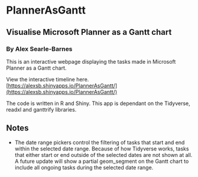 # PlannerAsGantt

## Visualise Microsoft Planner as a Gantt chart
### By Alex Searle-Barnes

This is an interactive webpage displaying the tasks made in Microsoft Planner as a Gantt chart.

View the interactive timeline here. [https://alexsb.shinyapps.io/PlannerAsGantt/](https://alexsb.shinyapps.io/PlannerAsGantt/)


The code is written in R and Shiny. This app is dependant on the Tidyverse, readxl and ganttrify libraries.

## Notes
* The date range pickers control the filtering of tasks that start and end within the selected date range. Because of how Tidyverse works, tasks that either start or end outside of the selected dates are not shown at all. A future update will show a partial geom_segment on the Gantt chart to include all ongoing tasks during the selected date range.